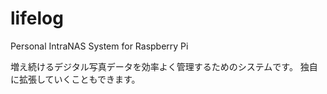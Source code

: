 # lifelog
Personal IntraNAS System for Raspberry Pi

増え続けるデジタル写真データを効率よく管理するためのシステムです。
独自に拡張していくこともできます。

